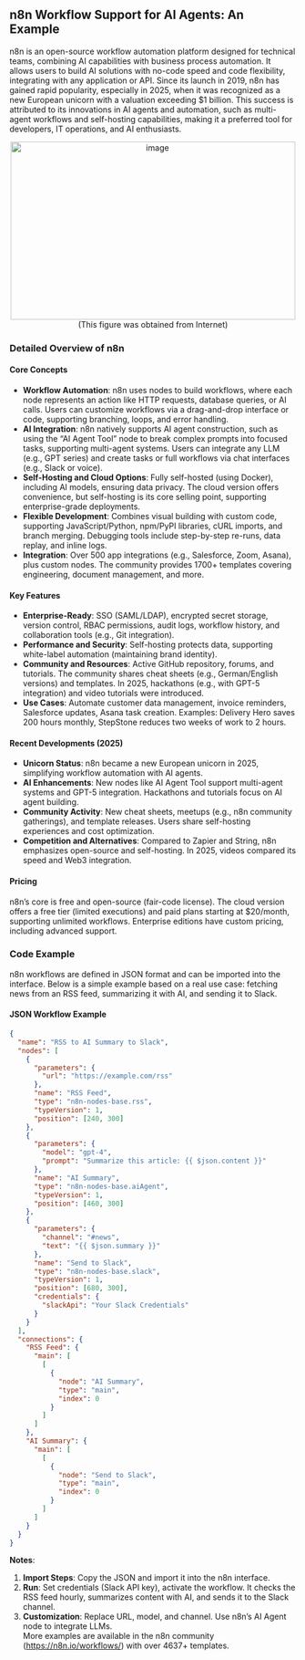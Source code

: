 ## n8n Workflow Support for AI Agents: An Example
n8n is an open-source workflow automation platform designed for technical teams, combining AI capabilities with business process automation. It allows users to build AI solutions with no-code speed and code flexibility, integrating with any application or API. Since its launch in 2019, n8n has gained rapid popularity, especially in 2025, when it was recognized as a new European unicorn with a valuation exceeding $1 billion. This success is attributed to its innovations in AI agents and automation, such as multi-agent workflows and self-hosting capabilities, making it a preferred tool for developers, IT operations, and AI enthusiasts.
<div align="center">
<img width="500" height="312" alt="image" src="https://github.com/user-attachments/assets/34cb863d-b177-4cc8-b7f4-5fa7d1c46df2" />

</div>

<div align="center">
(This figure was obtained from Internet)
</div>

### Detailed Overview of n8n
#### Core Concepts
- **Workflow Automation**: n8n uses nodes to build workflows, where each node represents an action like HTTP requests, database queries, or AI calls. Users can customize workflows via a drag-and-drop interface or code, supporting branching, loops, and error handling.
- **AI Integration**: n8n natively supports AI agent construction, such as using the “AI Agent Tool” node to break complex prompts into focused tasks, supporting multi-agent systems. Users can integrate any LLM (e.g., GPT series) and create tasks or full workflows via chat interfaces (e.g., Slack or voice).
- **Self-Hosting and Cloud Options**: Fully self-hosted (using Docker), including AI models, ensuring data privacy. The cloud version offers convenience, but self-hosting is its core selling point, supporting enterprise-grade deployments.
- **Flexible Development**: Combines visual building with custom code, supporting JavaScript/Python, npm/PyPI libraries, cURL imports, and branch merging. Debugging tools include step-by-step re-runs, data replay, and inline logs.
- **Integration**: Over 500 app integrations (e.g., Salesforce, Zoom, Asana), plus custom nodes. The community provides 1700+ templates covering engineering, document management, and more.

#### Key Features
- **Enterprise-Ready**: SSO (SAML/LDAP), encrypted secret storage, version control, RBAC permissions, audit logs, workflow history, and collaboration tools (e.g., Git integration).
- **Performance and Security**: Self-hosting protects data, supporting white-label automation (maintaining brand identity).
- **Community and Resources**: Active GitHub repository, forums, and tutorials. The community shares cheat sheets (e.g., German/English versions) and templates. In 2025, hackathons (e.g., with GPT-5 integration) and video tutorials were introduced.
- **Use Cases**: Automate customer data management, invoice reminders, Salesforce updates, Asana task creation. Examples: Delivery Hero saves 200 hours monthly, StepStone reduces two weeks of work to 2 hours.

#### Recent Developments (2025)
- **Unicorn Status**: n8n became a new European unicorn in 2025, simplifying workflow automation with AI agents.
- **AI Enhancements**: New nodes like AI Agent Tool support multi-agent systems and GPT-5 integration. Hackathons and tutorials focus on AI agent building.
- **Community Activity**: New cheat sheets, meetups (e.g., n8n community gatherings), and template releases. Users share self-hosting experiences and cost optimization.
- **Competition and Alternatives**: Compared to Zapier and String, n8n emphasizes open-source and self-hosting. In 2025, videos compared its speed and Web3 integration.

#### Pricing
n8n’s core is free and open-source (fair-code license). The cloud version offers a free tier (limited executions) and paid plans starting at $20/month, supporting unlimited workflows. Enterprise editions have custom pricing, including advanced support.

### Code Example
n8n workflows are defined in JSON format and can be imported into the interface. Below is a simple example based on a real use case: fetching news from an RSS feed, summarizing it with AI, and sending it to Slack.

#### JSON Workflow Example
```json
{
  "name": "RSS to AI Summary to Slack",
  "nodes": [
    {
      "parameters": {
        "url": "https://example.com/rss"
      },
      "name": "RSS Feed",
      "type": "n8n-nodes-base.rss",
      "typeVersion": 1,
      "position": [240, 300]
    },
    {
      "parameters": {
        "model": "gpt-4",
        "prompt": "Summarize this article: {{ $json.content }}"
      },
      "name": "AI Summary",
      "type": "n8n-nodes-base.aiAgent",
      "typeVersion": 1,
      "position": [460, 300]
    },
    {
      "parameters": {
        "channel": "#news",
        "text": "{{ $json.summary }}"
      },
      "name": "Send to Slack",
      "type": "n8n-nodes-base.slack",
      "typeVersion": 1,
      "position": [680, 300],
      "credentials": {
        "slackApi": "Your Slack Credentials"
      }
    }
  ],
  "connections": {
    "RSS Feed": {
      "main": [
        [
          {
            "node": "AI Summary",
            "type": "main",
            "index": 0
          }
        ]
      ]
    },
    "AI Summary": {
      "main": [
        [
          {
            "node": "Send to Slack",
            "type": "main",
            "index": 0
          }
        ]
      ]
    }
  }
}
```
**Notes**:  
1. **Import Steps**: Copy the JSON and import it into the n8n interface.  
2. **Run**: Set credentials (Slack API key), activate the workflow. It checks the RSS feed hourly, summarizes content with AI, and sends it to the Slack channel.  
3. **Customization**: Replace URL, model, and channel. Use n8n’s AI Agent node to integrate LLMs.  
More examples are available in the n8n community (https://n8n.io/workflows/) with over 4637+ templates.
